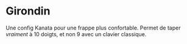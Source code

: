 # Girondin
Une config Kanata pour une frappe plus confortable. Permet de taper _vraiment_ à 10 doigts, et non 9 avec un clavier classique.
